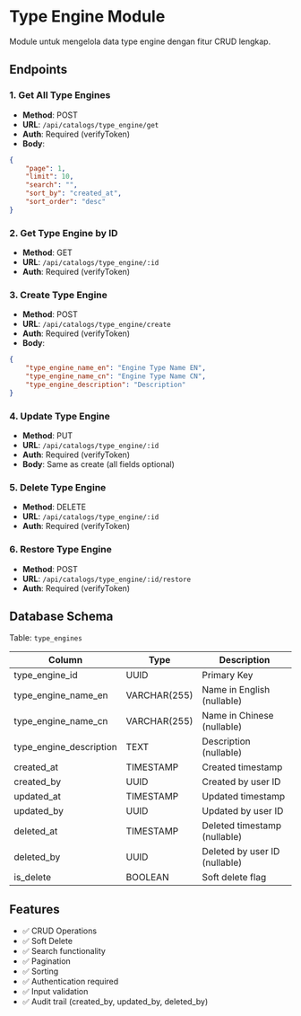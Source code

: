 # Type Engine Module

Module untuk mengelola data type engine dengan fitur CRUD lengkap.

## Endpoints

### 1. Get All Type Engines
- **Method**: POST
- **URL**: `/api/catalogs/type_engine/get`
- **Auth**: Required (verifyToken)
- **Body**:
```json
{
    "page": 1,
    "limit": 10,
    "search": "",
    "sort_by": "created_at",
    "sort_order": "desc"
}
```

### 2. Get Type Engine by ID
- **Method**: GET
- **URL**: `/api/catalogs/type_engine/:id`
- **Auth**: Required (verifyToken)

### 3. Create Type Engine
- **Method**: POST
- **URL**: `/api/catalogs/type_engine/create`
- **Auth**: Required (verifyToken)
- **Body**:
```json
{
    "type_engine_name_en": "Engine Type Name EN",
    "type_engine_name_cn": "Engine Type Name CN",
    "type_engine_description": "Description"
}
```

### 4. Update Type Engine
- **Method**: PUT
- **URL**: `/api/catalogs/type_engine/:id`
- **Auth**: Required (verifyToken)
- **Body**: Same as create (all fields optional)

### 5. Delete Type Engine
- **Method**: DELETE
- **URL**: `/api/catalogs/type_engine/:id`
- **Auth**: Required (verifyToken)

### 6. Restore Type Engine
- **Method**: POST
- **URL**: `/api/catalogs/type_engine/:id/restore`
- **Auth**: Required (verifyToken)

## Database Schema

Table: `type_engines`

| Column | Type | Description |
|--------|------|-------------|
| type_engine_id | UUID | Primary Key |
| type_engine_name_en | VARCHAR(255) | Name in English (nullable) |
| type_engine_name_cn | VARCHAR(255) | Name in Chinese (nullable) |
| type_engine_description | TEXT | Description (nullable) |
| created_at | TIMESTAMP | Created timestamp |
| created_by | UUID | Created by user ID |
| updated_at | TIMESTAMP | Updated timestamp |
| updated_by | UUID | Updated by user ID |
| deleted_at | TIMESTAMP | Deleted timestamp (nullable) |
| deleted_by | UUID | Deleted by user ID (nullable) |
| is_delete | BOOLEAN | Soft delete flag |

## Features

- ✅ CRUD Operations
- ✅ Soft Delete
- ✅ Search functionality
- ✅ Pagination
- ✅ Sorting
- ✅ Authentication required
- ✅ Input validation
- ✅ Audit trail (created_by, updated_by, deleted_by)
